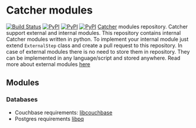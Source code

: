 # Catcher modules
[![Build Status](https://travis-ci.org/comtihon/catcher_modules.svg?branch=master)](https://travis-ci.org/comtihon/catcher_modules)
[![PyPI](https://img.shields.io/pypi/v/catcher_modules.svg)](https://pypi.python.org/pypi/catcher_modules)
[![PyPI](https://img.shields.io/pypi/pyversions/catcher_modules.svg)](https://pypi.python.org/pypi/catcher_modules)
[![PyPI](https://img.shields.io/pypi/wheel/catcher_modules.svg)](https://pypi.python.org/pypi/catcher_modules)
[Catcher](https://github.com/comtihon/catcher) modules repository.
Catcher support external and internal modules. This repository contains
internal Catcher modules written in python.
To implement your internal module just extend `ExternalStep` class and
create a pull request to this repository.
In case of external modules there is no need to store them in repository.
They can be implemented in any language/script and stored anywhere. Read
more about external modules [here](https://github.com/comtihon/catcher/blob/master/doc/modules.md)

## Modules
### Databases
* Couchbase
requirements:
[libcouchbase](http://developer.couchbase.com/documentation/server/4.5/sdk/c/start-using-sdk.html)
* Postgres
requirements
[libpq](http://www.postgresql.org/docs/current/static/libpq.html)